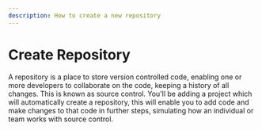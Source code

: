 ```yaml
---
description: How to create a new repository
---
```


# Create Repository

A repository is a place to store version controlled code, enabling one or more developers to collaborate on the code, keeping a history of all changes. This is known as source control. You'll be adding a project which will automatically create a repository, this will enable you to add code and make changes to that code in further steps, simulating how an individual or team works with source control.

